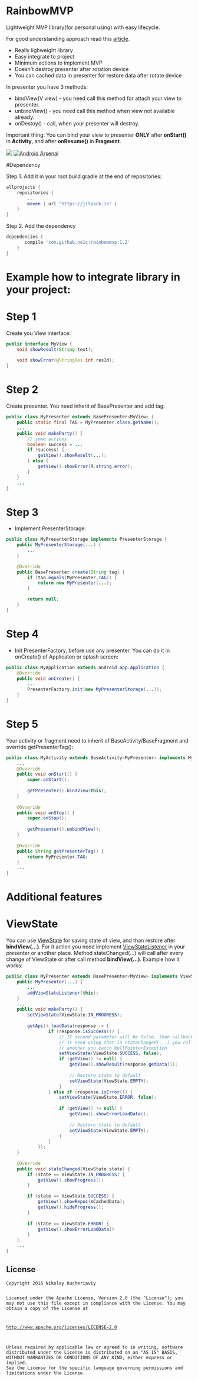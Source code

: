 # RainbowMVP
Lightweight MVP library(for personal using) with easy lifecycle.

For good understanding approach read this [article](https://medium.com/@czyrux/presenter-surviving-orientation-changes-with-loaders-6da6d86ffbbf).

* Really lighweight library
* Easy integrate to project
* Minimum actions to implement MVP
* Doesn't destroy presenter after rotation device
* You can cached data in presenter for restore data after rotate device

In presenter you have 3 methods:
- bindView(V view) - you need call this method for attach your view to presenter.
- unbindView() - you need call this method when view not available already.
- onDestoy() - call, when your presenter will destroy.

Important thing:
You can bind your view to presenter <b>ONLY</b> after <b>onStart()</b> in <b>Activity</b>, and after <b>onResume()</b> in <b>Fragment</b>.

[![](https://jitpack.io/v/ne1c/rainbowmvp.svg)](https://jitpack.io/#ne1c/rainbowmvp)
[![Android Arsenal](https://img.shields.io/badge/Android%20Arsenal-RainbowMVP-green.svg?style=true)](https://android-arsenal.com/details/1/4112)

#Dependency

Step 1. Add it in your root build.gradle at the end of repositories:
```groovy
allprojects {
	repositories {
		...
		maven { url "https://jitpack.io" }
	}
}
```

Step 2. Add the dependency
```groovy
dependencies {
	   compile 'com.github.ne1c:rainbowmvp:1.2'
	}
}
```

<h1>Example how to integrate library in your project:</h1>

# Step 1
Create you View interface:

```java
public interface MyView {
    void showResult(String text);
    
    void showError(@StringRes int resId);
}
```

# Step 2
Create presenter. You need inherit of BasePresenter and add tag:

```java
public class MyPresenter extends BasePresenter<MyView> {
    public static final TAG = MyPresenter.class.getName();
    ...
    public void makeParty() {
        // some actions
        boolean success = ...
        if (success) {
            getView().showResult(...);
        } else {
            getView().showError(R.string.error);
        }
    }
    ...
}
```
# Step 3
* Implement PresenterStorage:
```java
public class MyPresenterStorage implements PresenterStorage {
    public MyPresenterStorage(...) {
        ...
    }

    @Override
    public BasePresenter create(String tag) {
        if (tag.equals(MyPresenter.TAG)) {
            return new MyPresenter(...);
        }

        return null;
    }
}
```

# Step 4
* Init PresenterFactory, before use any presenter. You can do it in onCreate() of Applicaton or splash screen:
```java
public class MyApplication extends android.app.Application {
    @Override
    public void onCreate() {
        ...
        PresenterFactory.init(new MyPresenterStorage(...));
    }
}
```

# Step 5
Your activity or fragment need to inherit of BaseActivity/BaseFragment and override getPresenterTag():
```java
public class MyActivity extends BaseActivity<MyPresenter> implements MyView {
    ...
    @Ovveride
    public void onStart() {
        super.onStart();
        
        getPresenter().bindView(this);
    }
    
    @Ovveride
    public void onStop() {
        super.onStop();
        
        getPresenter().unbindView();
    }
    
    @Override
    public String getPresenterTag() {
        return MyPresenter.TAG;
    }
    ...
}
```

# Additional features

# ViewState
You can use [ViewState](https://github.com/Ne1c/RainbowMVP/blob/master/rainbowmvp/src/main/java/com/ne1c/rainbowmvp/ViewState.java) for saving state of view, and than restore after <b>bindView(...)</b>. For it action you need implement [ViewStateListener](https://github.com/Ne1c/RainbowMVP/blob/master/rainbowmvp/src/main/java/com/ne1c/rainbowmvp/ViewStateListener.java) in your presenter or another place. Method stateChanged(...) will call after every change of ViewState or after call method <b>bindView(...)</b>. Example how it works:
```java
public class MyPresenter extends BasePresenter<MyView> implements ViewStateListener {
    public MyPresenter(...) {
    	...
    	addViewStateListener(this);
    }
    ...
    public void makeParty() {
        setViewState(ViewState.IN_PROGRESS);
        
        getApi().loadData(response -> {
                if (response.isSuccess()) {
                    // If second parameter will be false, than callback not be called
                    // it need using that in stateChanged(...) you call methods of your view
                    // another you catch NullPointerException
                    setViewState(ViewState.SUCCESS, false);
                    if (getView() != null) {
                        getView().showResult(response.getData());
                        
                        // Restore state to default
                        setViewState(ViewState.EMPTY);
                    }
                } else if (response.isError()) {
                    setViewState(ViewState.ERROR, false);
                    
                    if (getView() != null) {
                        getView().showErrorLoadData();
                        
                        // Restore state to default
                        setViewState(ViewState.EMPTY);
                    }
                }
            });
    }
    
    @Override
    public void stateChanged(ViewState state) {
        if (state == ViewState.IN_PROGRESS) {
            getView().showProgress();
        }

        if (state == ViewState.SUCCESS) {
            getView().showRepos(mCachedData);
            getView().hideProgress();
        }
        
        if (state == ViewState.ERROR) {
            getView().showErrorLoadData()
        }
    }
    ...
}
```

<h2>
    <a id="user-content-license" class="anchor" href="#license" aria-hidden="true">
    <span class="octicon octicon-link"></span></a>License
</h2>
<pre><code>Copyright 2016 Nikolay Kucheriaviy

Licensed under the Apache License, Version 2.0 (the "License");
you may not use this file except in compliance with the License.
You may obtain a copy of the License at

   http://www.apache.org/licenses/LICENSE-2.0

Unless required by applicable law or agreed to in writing, software
distributed under the License is distributed on an "AS IS" BASIS,
WITHOUT WARRANTIES OR CONDITIONS OF ANY KIND, either express or implied.
See the License for the specific language governing permissions and
limitations under the License.
</code></pre>
